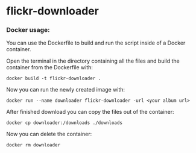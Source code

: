 # flickr-downloader

### Docker usage:
You can use the Dockerfile to build and run the script inside of a Docker container.

Open the terminal in the directory containing all the files and build the container from the Dockerfile with:

`docker build -t flickr-downloader .`

Now you can run the newly created image with:

`docker run --name downloader flickr-downloader -url <your album url>`

After finished download you can copy the files out of the container:

`docker cp downloader:/downloads ./downloads`

Now you can delete the container:

`docker rm downloader`